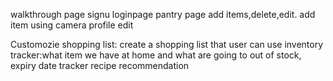 walkthrough page
signu
loginpage
pantry page
add items,delete,edit. 
add item using camera
profile edit

Customozie shopping list: create a shopping list that user can use 
inventory tracker:what item we have at home and what are going to out of stock,
expiry date tracker
recipe recommendation
